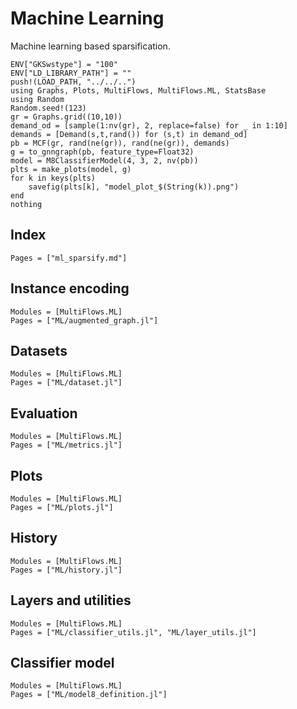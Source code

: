 # Machine Learning

Machine learning based sparsification.

```@eval
ENV["GKSwstype"] = "100"
ENV["LD_LIBRARY_PATH"] = ""
push!(LOAD_PATH, "../../..")
using Graphs, Plots, MultiFlows, MultiFlows.ML, StatsBase
using Random
Random.seed!(123)
gr = Graphs.grid((10,10))
demand_od = [sample(1:nv(gr), 2, replace=false) for _ in 1:10]
demands = [Demand(s,t,rand()) for (s,t) in demand_od]
pb = MCF(gr, rand(ne(gr)), rand(ne(gr)), demands)
g = to_gnngraph(pb, feature_type=Float32)
model = M8ClassifierModel(4, 3, 2, nv(pb))
plts = make_plots(model, g)
for k in keys(plts)
    savefig(plts[k], "model_plot_$(String(k)).png")
end
nothing
```

## Index

```@index
Pages = ["ml_sparsify.md"]
```

## Instance encoding
```@autodocs
Modules = [MultiFlows.ML]
Pages = ["ML/augmented_graph.jl"]

```

## Datasets
```@autodocs
Modules = [MultiFlows.ML]
Pages = ["ML/dataset.jl"]

```

## Evaluation
```@autodocs
Modules = [MultiFlows.ML]
Pages = ["ML/metrics.jl"]

```

## Plots
```@autodocs
Modules = [MultiFlows.ML]
Pages = ["ML/plots.jl"]

```

## History
```@autodocs
Modules = [MultiFlows.ML]
Pages = ["ML/history.jl"]

```


## Layers and utilities
```@autodocs
Modules = [MultiFlows.ML]
Pages = ["ML/classifier_utils.jl", "ML/layer_utils.jl"]

```

## Classifier model

```@autodocs
Modules = [MultiFlows.ML]
Pages = ["ML/model8_definition.jl"]

```

